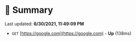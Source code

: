 # 📖 Summary
Last updated: **6/30/2021, 11:49:09 PM**

- `GET` [https://google.com](https://google.com) - **Up** (138ms)
